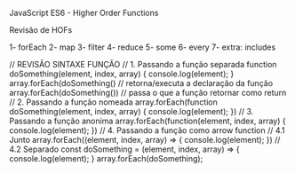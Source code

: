 JavaScript ES6 - Higher Order Functions 

Revisão de HOFs

1- forEach
2- map
3- filter
4- reduce
5- some
6- every
7- extra: includes

// REVISÃO SINTAXE FUNÇÃO
// 1. Passando a função separada
function doSomething(element, index, array) {
  console.log(element);
}
array.forEach(doSomething() // retorna/executa a declaração da função
array.forEach(doSomething()) // passa o que a função retornar como return
// 2. Passando a função nomeada
array.forEach(function doSomething(element, index, array) {
  console.log(element);
}) 
// 3. Passando a função anonima
array.forEach(function(element, index, array) {
  console.log(element);
})
// 4. Passando a função como arrow function
// 4.1 Junto
array.forEach((element, index, array) => {
  console.log(element);
})
// 4.2 Separado
const doSomething = (element, index, array) => {
  console.log(element);
}
array.forEach(doSomething);


